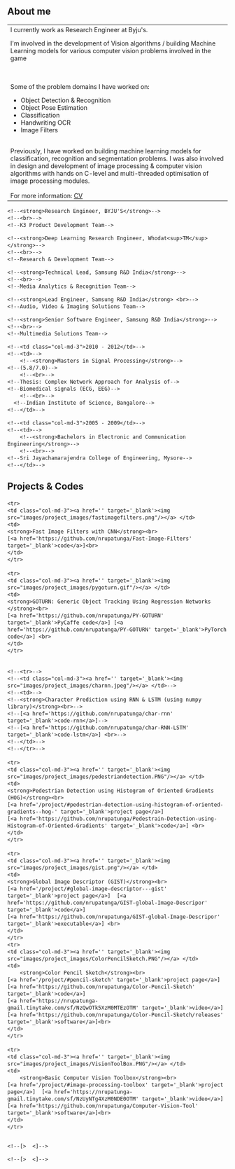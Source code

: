 ## About me
<table class="table table-hover">
<td class='col-md-3'>
I currently work as Research Engineer at Byju's.

I'm involved in the development of Vision algorithms / building Machine
Learning models for various computer vision problems involved in the
game

<br>
<br>
Some of the problem domains I have worked on:
<ul>
<li>Object Detection & Recognition</li>
  <li>Object Pose Estimation</li>
  <li>Classification</li>
  <li>Handwriting OCR</li>
  <li>Image Filters</li>
</ul>

<!--My research and development is focussed on applying Deep Learning to-->
<!--object detection and recognition problems while designing small or-->
<!--optimized models to run on mobile devices. -->

<br>
Previously, I have worked on building machine learning models for
classification, recognition and segmentation problems. I was also
involved in design and development of image processing & computer vision
algorithms with hands on C-level and multi-threaded optimisation of
image processing modules.

<br>
<br>
For more information: <a href="https://nthere.dev/assets/nrupatunga-resume.pdf">CV</a>

</td>
</table>

<!--## Industry Experience-->
<!--<table class="table table-hover"> -->
<!--<tr>-->
  <!--<td class='col-md-3'>2019 - Present</td>-->
  <!--<td>-->
    <!--<strong>Research Engineer, BYJU'S</strong>-->
    <!--<br>-->
    <!--K3 Product Development Team-->
  <!--</td>-->
<!--</tr>-->

<!--<tr>-->
  <!--<td class='col-md-3'>2017 - 2019</td>-->
  <!--<td>-->
    <!--<strong>Deep Learning Research Engineer, Whodat<sup>TM</sup></strong>-->
    <!--<br>-->
    <!--Research & Development Team-->
  <!--</td>-->
<!--</tr>-->

<!--<tr>-->
  <!--<td class='col-md-3'>2016 - 2017</td>-->
  <!--<td>-->
    <!--<strong>Technical Lead, Samsung R&D India</strong>-->
    <!--<br>-->
    <!--Media Analytics & Recognition Team-->
  <!--</td>-->
<!--</tr>-->
<!--<tr>-->
  <!--<td class='col-md-3'>2014 - 2016</td>-->
  <!--<td>-->
    <!--<strong>Lead Engineer, Samsung R&D India</strong> <br>-->
    <!--Audio, Video & Imaging Solutions Team-->
  <!--</td>-->
<!--</tr>-->
<!--<tr>-->
  <!--<td class='col-md-3'>2012 - 2014</td>-->
  <!--<td>-->
    <!--<strong>Senior Software Engineer, Samsung R&D India</strong>-->
    <!--<br>-->
    <!--Multimedia Solutions Team-->
  <!--</td>-->
<!--</tr>-->
<!--</table>-->

<!--## Education-->
<!--<table class="table table-hover">-->
  <!--<tr>-->
    <!--<td class="col-md-3">2010 - 2012</td>-->
    <!--<td>-->
        <!--<strong>Masters in Signal Processing</strong>-->
	<!--(5.8/7.0)-->
        <!--<br>-->
	<!--Thesis: Complex Network Approach for Analysis of-->
	<!--Biomedical signals (ECG, EEG)-->
        <!--<br>-->
      <!--Indian Institute of Science, Bangalore-->
    <!--</td>-->
  <!--</tr>-->
  <!--<tr>-->
    <!--<td class="col-md-3">2005 - 2009</td>-->
    <!--<td>-->
        <!--<strong>Bachelors in Electronic and Communication Engineering</strong>-->
        <!--<br>-->
	<!--Sri Jayachamarajendra College of Engineering, Mysore-->
    <!--</td>-->
  <!--</tr>-->
<!--</table>-->

<!--## Skills-->
<!--<table class="table table-hover">-->
<!--<tr>-->
  <!--<td class='col-md-2'>Languages</td>-->
  <!--<td markdown="1">-->
  <!--C, C++, Matlab, Python-->
  <!--</td>-->
<!--</tr>-->
<!--<tr>-->
  <!--<td class='col-md-2'>Deep Learning Frameworks</td>-->
  <!--<td markdown="1">-->
  <!--Caffe, TensorFlow, PyTorch, PyTorch-Lightning-->
  <!--</td>-->
<!--</tr>-->
<!--<tr>-->
  <!--<td class='col-md-2'>OS</td>-->
  <!--<td markdown="1">-->
  <!--Linux, Windows-->
  <!--</td>-->
<!--</tr>-->
<!--<tr>-->
  <!--<td class='col-md-2'>Miscellaneous Productivity Tools</td>-->
  <!--<td markdown="1">-->
  <!--Vim, LaTex, Tmux, Visual Studio, Eclipse, Android NDK-->
  <!--</td>-->
<!--</tr>-->
<!--</table>-->

## Projects & Codes

<table class="table table-hover">

    <tr>
    <td class="col-md-3"><a href='' target='_blank'><img src="images/project_images/fastimagefilters.png"/></a> </td>
    <td>
    <strong>Fast Image Filters with CNN</strong><br>
    [<a href='https://github.com/nrupatunga/Fast-Image-Filters' target='_blank'>code</a>]<br>
    </td>
    </tr>

    <tr>
    <td class="col-md-3"><a href='' target='_blank'><img src="images/project_images/pygoturn.gif"/></a> </td>
    <td>
    <strong>GOTURN: Generic Object Tracking Using Regression Networks </strong><br>
    [<a href='https://github.com/nrupatunga/PY-GOTURN' target='_blank'>PyCaffe code</a>] [<a href='https://github.com/nrupatunga/PY-GOTURN' target='_blank'>PyTorch code</a>] <br>
    </td>
    </tr>


    <!--<tr>-->
    <!--<td class="col-md-3"><a href='' target='_blank'><img src="images/project_images/charnn.jpeg"/></a> </td>-->
    <!--<td>-->
    <!--<strong>Character Prediction using RNN & LSTM (using numpy library)</strong><br>-->
    <!--[<a href='https://github.com/nrupatunga/char-rnn' target='_blank'>code-rnn</a>]-->
    <!--[<a href='https://github.com/nrupatunga/char-RNN-LSTM' target='_blank'>code-lstm</a>] <br>-->
    <!--</td>-->
    <!--</tr>-->

    <tr>
    <td class="col-md-3"><a href='' target='_blank'><img src="images/project_images/pedestriandetection.PNG"/></a> </td>
    <td>
    <strong>Pedestrian Detection using Histogram of Oriented Gradients (HOG)</strong><br>
    [<a href='/project/#pedestrian-detection-using-histogram-of-oriented-gradients--hog-' target='_blank'>project page</a>] 
    [<a href='https://github.com/nrupatunga/Pedestrain-Detection-using-Histogram-of-Oriented-Gradients' target='_blank'>code</a>] <br>
    </td>
    </tr>
    
    <tr>
    <td class="col-md-3"><a href='' target='_blank'><img src="images/project_images/gist.png"/></a> </td>
    <td>
    <strong>Global Image Descriptor (GIST)</strong><br>
    [<a href='/project/#global-image-descriptor---gist' target='_blank'>project page</a>]  [<a href='https://github.com/nrupatunga/GIST-global-Image-Descripor' target='_blank'>code</a>]
    [<a href='https://github.com/nrupatunga/GIST-global-Image-Descripor' target='_blank'>executable</a>] <br>
    </td>
    </tr>
    <tr>
    <td class="col-md-3"><a href='' target='_blank'><img src="images/project_images/ColorPencilSketch.PNG"/></a> </td>
    <td>
        <strong>Color Pencil Sketch</strong><br>
	[<a href='/project/#pencil-sketch' target='_blank'>project page</a>]  [<a href='https://github.com/nrupatunga/Color-Pencil-Sketch' target='_blank'>code</a>]
	[<a href='https://nrupatunga-gmail.tinytake.com/sf/NzQwOTk5XzM0MTEzOTM' target='_blank'>video</a>]
	[<a href='https://github.com/nrupatunga/Color-Pencil-Sketch/releases' target='_blank'>software</a>]<br>
    </td>
    </tr>

    <tr>
    <td class="col-md-3"><a href='' target='_blank'><img src="images/project_images/VisionToolBox.PNG"/></a> </td>
    <td>
        <strong>Basic Computer Vision Toolbox</strong><br>
	[<a href='/project/#image-processing-toolbox' target='_blank'>project page</a>]  [<a href='https://nrupatunga-gmail.tinytake.com/sf/NzUyNTg4XzM0NDE0OTM' target='_blank'>video</a>]
	[<a href='https://github.com/nrupatunga/Computer-Vision-Tool' target='_blank'>software</a>]<br>
    </td>
    </tr>
</table>


 <!--+ Linear Algebra-->
 <!--+ Probability & Random Process-->
 <!--+ Detection & Estimation Theory-->
 <!--+ Speech Information Processing-->
 <!--+ Biomedical Signal Processing-->
 <!--+ Digital Image Processing-->
<!--+ Learning from Data, Yaser S. Abu-Mostafa-->
<!--+ Machine Learning, Andrew Ng-->
<!--+ CS231, Stanford-->
<!--+ Probabistic Graphical Models, Daphne Koller [<a href='https://www.coursera.org/account/accomplishments/certificate/72PXZST3HH6Y' target='_blank'>Certificate-Part-1</a>]-->

<!--<table class="table table-hover">-->
<!--<tr>-->
  <!--<td class='col-md-2'>2016</td>-->
  <!--<td>-->
  <!--Employee of the Month Award-->
    <!--[>  <]-->
  <!--</td>-->
<!--</tr>-->
<!--<tr>-->
  <!--<td class='col-md-2'>2014</td>-->
  <!--<td>-->
  <!--Recognition for contribution to Touch Focus solution (USP in Galaxy S5)-->
    <!--[>  <]-->
  <!--</td>-->
<!--</tr>-->
<!--</table>-->
